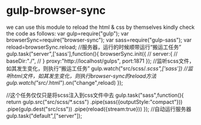 # gulp-browser-sync
we can use this module to reload the html &amp; css by themselves
kindly check the code as follows:
var gulp=require("gulp");
var browserSync=require("browser-sync");
var sass=require("gulp-sass");
var reload=browserSync.reload;
//服务器，运行的时候顺带运行“搬运工任务”
gulp.task("server",['sass'],function(){
	browserSync.init({
		// server:{
		// 	baseDir:"./",
		// }
		proxy:"http://localhost/gulps",
		port:1871
	});
	//监听scss文件，如其发生变化，则执行“搬运工任务”
	gulp.watch("src/scss/*.scss",['sass'])
	//监听html文件，如其发生变化，则执行browser-sync的reload方法
	gulp.watch("src/*.html").on("change",reload)
});

//这个任务仅仅只是将scss注入到css文件中去
gulp.task("sass",function(){
	return gulp.src("src/scss/*.scss")
	.pipe(sass({outputStyle:"compact"}))
	.pipe(gulp.dest("src/css"))
	.pipe(reload({stream:true}))
});
//自动运行服务器
gulp.task("default",["server"]);
